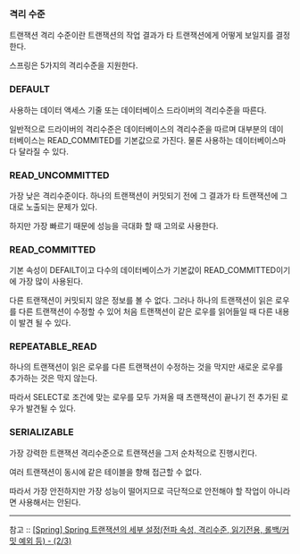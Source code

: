 ### 격리 수준

트랜잭션 격리 수준이란 트랜잭션의 작업 결과가 타 트랜잭션에게 어떻게 보일지를 결정한다.

스프링은 5가지의 격리수준을 지원한다.

### DEFAULT

사용하는 데이터 액세스 기줄 또는 데이터베이스 드라이버의 격리수준을 따른다.

일반적으로 드라이버의 격리수준은 데이터베이스의 격리수준을 따르며 대부분의 데이터베이스는 READ_COMMITED를 기본값으로 가진다. 물론 사용하는 데이터베이스마다 달라질 수 있다.

### READ_UNCOMMITTED

가장 낮은 격리수준이다. 하나의 트랜잭션이 커밋되기 전에 그 결과가 타 트랜잭션에 그대로 노출되는 문제가 있다.

하지만 가장 빠르기 때문에 성능을 극대화 할 때 고의로 사용한다.

### READ_COMMITTED

기본 속성이 DEFAILT이고 다수의 데이터베이스가 기본값이 READ_COMMITTED이기에 가장 많이 사용된다.

다른 트랜잭션이 커밋되지 않은 정보를 볼 수 없다. 그러나 하나의 트랜잭션이 읽은 로우를 다른 트랜잭션이 수정할 수 있어 처음 트랜잭션이 같은 로우를 읽어들일 때 다른 내용이 발견 될 수 있다.

### REPEATABLE_READ

하나의 트랜잭션이 읽은 로우를 다른 트랜잭션이 수정하는 것을 막지만 새로운 로우를 추가하는 것은 막지 않는다.

따라서 SELECT로 조건에 맞는 로우를 모두 가져올 때 츠랜잭션이 끝나기 전 추가된 로우가 발견될 수 있다.

### SERIALIZABLE

가장 강력한 트랜잭션 격리수준으로 트랜잭션을 그저 순차적으로 진행시킨다.

여러 트랜잭션이 동시에 같은 테이블을 향해 접근할 수 없다.

따라서 가장 안전하지만 가장 성능이 떨어지므로 극단적으로 안전해야 할 작업이 아니라면 사용해서는 안된다.


---

참고 :: [[Spring] Spring 트랜잭션의 세부 설정(전파 속성, 격리수준, 읽기전용, 롤백/커밋 예외 등) - (2/3)](https://mangkyu.tistory.com/169)